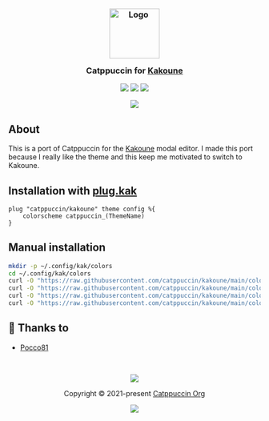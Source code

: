 <h3 align="center">
	<img src="https://raw.githubusercontent.com/catppuccin/catppuccin/main/assets/logos/exports/1544x1544_circle.png" width="100" alt="Logo"/><br/>
	<img src="https://raw.githubusercontent.com/catppuccin/catppuccin/main/assets/misc/transparent.png" height="30" width="0px"/>
	Catppuccin for <a href="https://github.com/mawww/kakoune">Kakoune</a>
	<img src="https://raw.githubusercontent.com/catppuccin/catppuccin/main/assets/misc/transparent.png" height="30" width="0px"/>
</h3>

<p align="center">
    <a href="https://github.com/catppuccin/kakoune/stargazers"><img src="https://img.shields.io/github/stars/catppuccin/kakoune?colorA=363a4f&colorB=b7bdf8&style=for-the-badge"></a>
    <a href="https://github.com/catppuccin/kakoune/issues"><img src="https://img.shields.io/github/issues/catppuccin/kakoune?colorA=363a4f&colorB=f5a97f&style=for-the-badge"></a>
    <a href="https://github.com/catppuccin/kakoune/contributors"><img src="https://img.shields.io/github/contributors/catppuccin/kakoune?colorA=363a4f&colorB=a6da95&style=for-the-badge"></a>
</p>

<p align="center">
  <img src="https://raw.githubusercontent.com/catppuccin/kakoune/main/assets/screenshot.png"/>
</p>

## About
This is a port of Catppuccin for the [Kakoune](https://kakoune.org) modal editor. I made this port because I really like the theme and this keep me motivated to switch to Kakoune.

## Installation with [plug.kak](https://github.com/andreyorst/plug.kak)

```kak
plug "catppuccin/kakoune" theme config %{
	colorscheme catppuccin_(ThemeName)
}
```

## Manual installation

```sh
mkdir -p ~/.config/kak/colors
cd ~/.config/kak/colors
curl -O "https://raw.githubusercontent.com/catppuccin/kakoune/main/colors/catppuccin-mocha.kak"
curl -O "https://raw.githubusercontent.com/catppuccin/kakoune/main/colors/catppuccin-mocchiato.kak"
curl -O "https://raw.githubusercontent.com/catppuccin/kakoune/main/colors/catppuccin-frappe.kak"
curl -O "https://raw.githubusercontent.com/catppuccin/kakoune/main/colors/catppuccin-latte.kak"
```

## 💝 Thanks to

- [Pocco81](https://github.com/Pocco81)

&nbsp;

<p align="center"><img src="https://raw.githubusercontent.com/catppuccin/catppuccin/main/assets/footers/gray0_ctp_on_line.svg?sanitize=true" /></p>
<p align="center">Copyright &copy; 2021-present <a href="https://github.com/catppuccin" target="_blank">Catppuccin Org</a>
<p align="center"><a href="https://github.com/catppuccin/catppuccin/blob/main/LICENSE"><img src="https://img.shields.io/static/v1.svg?style=for-the-badge&label=License&message=MIT&logoColor=d9e0ee&colorA=363a4f&colorB=b7bdf8"/></a></p>
